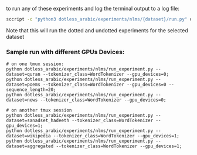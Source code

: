 to run any of these experiments and log the terminal output to a log file:

```bash
sccript -c "python3 dotless_arabic/experiments/nlms/{dataset}/run.py" dotless_arabic/experiments/nlms/{dataset}/run.log
```

Note that this will run the dotted and undotted experiments for the selected dataset

### Sample run with different GPUs Devices:

```
# on one tmux session:
python dotless_arabic/experiments/nlms/run_experiment.py --dataset=quran --tokenizer_class=WordTokenizer --gpu_devices=0;
python dotless_arabic/experiments/nlms/run_experiment.py --dataset=poems --tokenizer_class=WordTokenizer --gpu_devices=0 --sequence_length=20;
python dotless_arabic/experiments/nlms/run_experiment.py --dataset=news --tokenizer_class=WordTokenizer --gpu_devices=0;

# on another tmux session
python dotless_arabic/experiments/nlms/run_experiment.py --dataset=sanadset_hadeeth --tokenizer_class=WordTokenizer --gpu_devices=1;
python dotless_arabic/experiments/nlms/run_experiment.py --dataset=wikipedia --tokenizer_class=WordTokenizer --gpu_devices=1;
python dotless_arabic/experiments/nlms/run_experiment.py --dataset=aggregated --tokenizer_class=WordTokenizer --gpu_devices=1;
```
